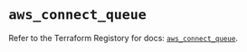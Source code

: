 # `aws_connect_queue`

Refer to the Terraform Registory for docs: [`aws_connect_queue`](https://registry.terraform.io/providers/hashicorp/aws/5.12.0/docs/resources/connect_queue).
